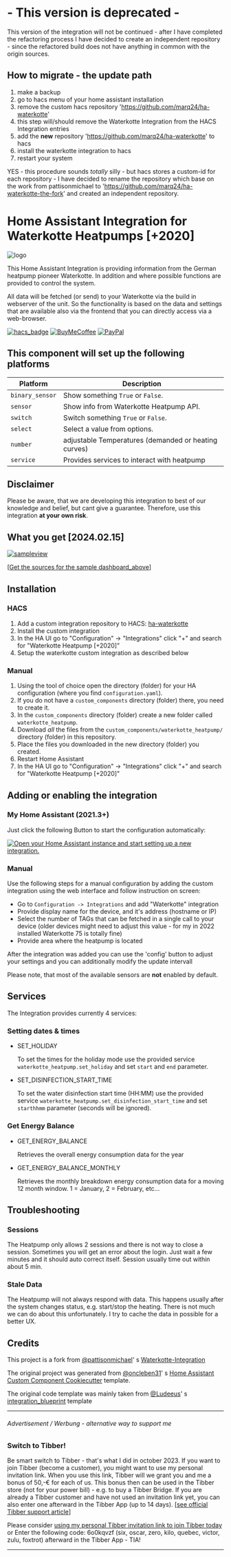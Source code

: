 # - This version is deprecated -

This version of the integration will not be continued - after I have completed the refactoring process I have decided to create an independent repository - since the refactored build does not have anything in common with the origin sources.

## How to migrate - the update path
1. make a backup
2. go to hacs menu of your home assistant installation
3. remove the custom hacs repository 'https://github.com/marq24/ha-waterkotte'
4. this step will/should remove the Waterkotte Integration from the HACS Integration entries
5. add the __new__ repository 'https://github.com/marq24/ha-waterkotte' to hacs
6. install the waterkotte integration to hacs
7. restart your system

YES - this procedure sounds *totally* silly - but hacs stores a custom-id for each repository - I have decided to rename the repository which base on the work from pattisonmichael to 'https://github.com/marq24/ha-waterkotte-the-fork' and created an independent repository.

# Home Assistant Integration for Waterkotte Heatpumps [+2020]

![logo](https://github.com/marq24/ha-waterkotte/raw/main/logo.png)

This Home Assistant Integration is providing information from the German heatpump pioneer Waterkotte. In addition and where possible functions are provided to control the system.

All data will be fetched (or send) to your Waterkotte via the build in webserver of the unit. So the functionality is based on the data and settings that are available also via the frontend that you can directly access via a web-browser.

[![hacs_badge][hacsbadge]][hacs] [![BuyMeCoffee][buymecoffeebadge]][buymecoffee] [![PayPal][paypalbadge]][paypal]

## This component will set up the following platforms

| Platform        | Description                                          |
|-----------------|------------------------------------------------------|
| `binary_sensor` | Show something `True` or `False`.                    |
| `sensor`        | Show info from Waterkotte Heatpump API.              |
| `switch`        | Switch something `True` or `False`.                  |
| `select`        | Select a value from options.                         |
| `number`        | adjustable Temperatures (demanded or heating curves) |
| `service`       | Provides services to interact with heatpump          |

## Disclaimer

Please be aware, that we are developing this integration to best of our knowledge and belief, but cant give a guarantee. Therefore, use this integration **at your own risk**.

## What you get [2024.02.15]

[![sampleview](https://github.com/marq24/ha-waterkotte/raw/main/sample-view-s.png)](https://github.com/marq24/ha-waterkotte/raw/main/sample-view.png)

[[Get the sources for the sample dashboard_above](https://github.com/marq24/ha-waterkotte/blob/main/sample-view.yaml)]

## Installation

### HACS

1. Add a custom integration repository to HACS: [ha-waterkotte](https://github.com/marq24/ha-waterkotte)
1. Install the custom integration
1. In the HA UI go to "Configuration" -> "Integrations" click "+" and search for "Waterkotte Heatpump [+2020]"
1. Setup the waterkotte custom integration as described below

  <!--1. In HACS Store, search for [***marq24/ha-waterkotte***]-->

### Manual

1. Using the tool of choice open the directory (folder) for your HA configuration (where you find `configuration.yaml`).
2. If you do not have a `custom_components` directory (folder) there, you need to create it.
3. In the `custom_components` directory (folder) create a new folder called `waterkotte_heatpump`.
4. Download _all_ the files from the `custom_components/waterkotte_heatpump/` directory (folder) in this repository.
5. Place the files you downloaded in the new directory (folder) you created.
6. Restart Home Assistant
7. In the HA UI go to "Configuration" -> "Integrations" click "+" and search for "Waterkotte Heatpump [+2020]"

## Adding or enabling the integration

### My Home Assistant (2021.3+)

Just click the following Button to start the configuration automatically:

[![Open your Home Assistant instance and start setting up a new integration.](https://my.home-assistant.io/badges/config_flow_start.svg)](https://my.home-assistant.io/redirect/config_flow_start/?domain=waterkotte)

### Manual

Use the following steps for a manual configuration by adding the custom integration using the web interface and follow instruction on screen:

- Go to `Configuration -> Integrations` and add "Waterkotte" integration
- Provide display name for the device, and it's address (hostname or IP)
- Select the number of TAGs that can be fetched in a single call to your device (older devices might need to adjust this value - for my in 2022 installed Waterkotte 75 is totally fine)
- Provide area where the heatpump is located

After the integration was added you can use the 'config' button to adjust your settings and you can additionally modify the update intervall

Please note, that most of the available sensors are __not__ enabled by default.

## Services

The Integration provides currently 4 services:

### Setting dates & times

- SET_HOLIDAY

  To set the times for the holiday mode use the provided service `waterkotte_heatpump.set_holiday` and set `start` and `end` parameter.

- SET_DISINFECTION_START_TIME

  To set the water disinfection start time (HH:MM) use the provided service `waterkotte_heatpump.set_disinfection_start_time` and set `starthhmm` parameter (seconds will be ignored).

### Get Energy Balance

- GET_ENERGY_BALANCE

  Retrieves the overall energy consumption data for the year

- GET_ENERGY_BALANCE_MONTHLY

  Retrieves the monthly breakdown energy consumption data for a moving 12 month window. 1 = January, 2 = February, etc...

## Troubleshooting

### Sessions

The Heatpump only allows 2 sessions and there is not way to close a session. Sometimes you will get an error about the login. Just wait a few minutes and it should auto correct itself. Session usually time out within about 5 min.

### Stale Data

The Heatpump will not always respond with data. This happens usually after the system changes status, e.g. start/stop the heating. There is not much we can do about this unfortunately. I try to cache the data in possible for a better UX.

## Credits

This project is a fork from [@pattisonmichael](https://github.com/pattisonmichael)'
s [Waterkotte-Integration](https://github.com/pattisonmichael/waterkotte-integration)

The original project was generated from [@oncleben31](https://github.com/oncleben31)'
s [Home Assistant Custom Component Cookiecutter](https://github.com/oncleben31/cookiecutter-homeassistant-custom-component)
template.

The original code template was mainly taken from [@Ludeeus](https://github.com/ludeeus)'
s [integration_blueprint](https://github.com/custom-components/integration_blueprint) template

---

###### Advertisement / Werbung - alternative way to support me

### Switch to Tibber!

Be smart switch to Tibber - that's what I did in october 2023. If you want to join Tibber (become a customer), you might want to use my personal invitation link. When you use this link, Tibber will we grant you and me a bonus of 50,-€ for each of us. This bonus then can be used in the Tibber store (not for your power bill) - e.g. to buy a Tibber Bridge. If you are already a Tibber customer and have not used an invitation link yet, you can also enter one afterward in the Tibber App (up to 14 days). [[see official Tibber support article](https://support.tibber.com/en/articles/4601431-tibber-referral-bonus#h_ae8df266c0)]

Please consider [using my personal Tibber invitation link to join Tibber today](https://invite.tibber.com/6o0kqvzf) or Enter the following code: 6o0kqvzf (six, oscar, zero, kilo, quebec, victor, zulu, foxtrot) afterward in the Tibber App - TIA!

---

[hacs]: https://hacs.xyz
[hacsbadge]: https://img.shields.io/badge/HACS-Custom-orange.svg?style=for-the-badge&logo=homeassistantcommunitystore&logoColor=ccc

[buymecoffee]: https://www.buymeacoffee.com/marquardt24
[buymecoffeebadge]: https://img.shields.io/badge/buy%20me%20a-coffee-blue.svg?style=for-the-badge&logo=buymeacoffee&logoColor=ccc

[paypal]: https://paypal.me/marq24
[paypalbadge]: https://img.shields.io/badge/paypal-me-blue.svg?style=for-the-badge&logo=paypal&logoColor=ccc

[commits-shield]: https://img.shields.io/github/commit-activity/y/marq24/ha-waterkotte.svg?style=for-the-badge
[commits]: https://github.com/marq24/ha-waterkotte/commits/main
[discord]: https://discord.gg/Qa5fW2R
[discord-shield]: https://img.shields.io/discord/330944238910963714.svg?style=for-the-badge
[logoimg]: logo.png
[forum-shield]: https://img.shields.io/badge/community-forum-brightgreen.svg?style=for-the-badge
[forum]: https://community.home-assistant.io/
[license-shield]: https://img.shields.io/github/license/marq24/ha-waterkotte.svg?style=for-the-badge
[maintenance-shield]: https://img.shields.io/badge/maintainer-%40marq24-blue.svg?style=for-the-badge
[releases-shield]: https://img.shields.io/github/release/marq24/ha-waterkotte.svg?style=for-the-badge
[releases]: https://github.com/marq24/ha-waterkotte/releases
